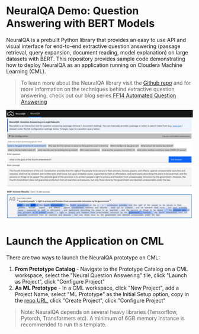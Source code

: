 # NeuralQA Demo: Question Answering with BERT Models

NeuralQA is a prebuilt Python library that provides an easy to use API and visual interface for end-to-end extractive question answering (passage retrieval, query expansion, document reading, model explanation) on large datasets with BERT. This repository provides sample code demonstrating how to deploy NeuralQA as an application running on Cloudera Machine Learning (CML).

> To learn more about the NeuralQA library visit the [Github repo](https://github.com/victordibia/neuralqa) and for more information on the techniques behind extractive question answering, check out our blog series [FF14 Automated Question Answering](https://qa.fastforwardlabs.com/) 

![Neural QA Screenshot](docs/images/manual.jpg)

# Launch the Application on CML

There are two ways to launch the NeuralQA prototype on CML:

1. **From Prototype Catalog** - Navigate to the Prototype Catalog on a CML workspace, select the "Neural Question Answering" tile, click "Launch as Project", click "Configure Project"
2. **As ML Prototype** - In a CML workspace, click "New Project", add a Project Name, select "ML Prototype" as the Initial Setup option, copy in the [repo URL](https://github.com/cloudera/CML_AMP_NeuralQA), click "Create Project", click "Configure Project"

> Note: NeuralQA depends on several heavy libraries (Tensorflow, Pytorch, Transformers etc). A minimum of 6GB memory instance is recommended to run this template.
